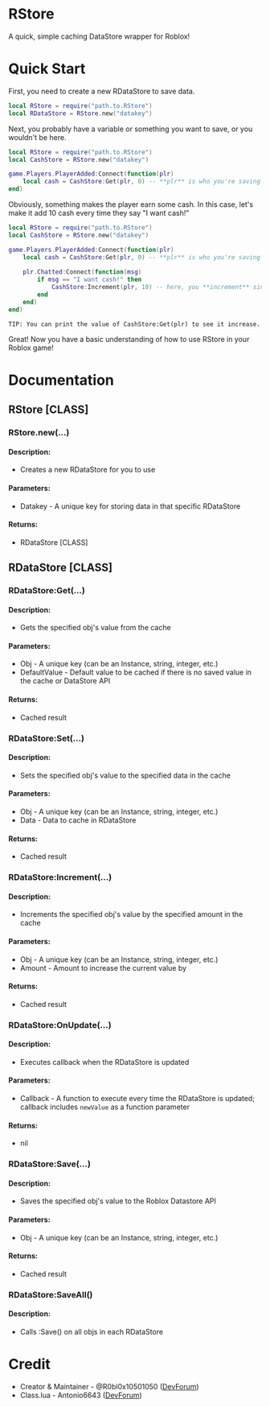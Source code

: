 # RStore
A quick, simple caching DataStore wrapper for Roblox!

# Quick Start

First, you need to create a new RDataStore to save data.
```lua
local RStore = require("path.to.RStore")
local RDataStore = RStore.new("datakey")
```

Next, you probably have a variable or something you want to save, or you wouldn't be here.

```lua
local RStore = require("path.to.RStore")
local CashStore = RStore.new("datakey")

game.Players.PlayerAdded:Connect(function(plr)
	local cash = CashStore:Get(plr, 0) -- **plr** is who you're saving it for, **0** is the default value
end)
```

Obviously, something makes the player earn some cash. In this case, let's make it add 10 cash every time they say "I want cash!"

```lua
local RStore = require("path.to.RStore")
local CashStore = RStore.new("datakey")

game.Players.PlayerAdded:Connect(function(plr)
	local cash = CashStore:Get(plr, 0) -- **plr** is who you're saving it for, **0** is the default value
	
	plr.Chatted:Connect(function(msg)
		if msg == "I want cash!" then
			CashStore:Increment(plr, 10) -- here, you **increment** since you want to *add* to the current value. otherwise, if you wanted to directly overwrite, you'd use :Set()
		end
	end)
end)
```

`TIP: You can print the value of CashStore:Get(plr) to see it increase.`

Great! Now you have a basic understanding of how to use RStore in your Roblox game!

# Documentation

## RStore [CLASS]
### RStore.new(...)
#### Description:
* Creates a new RDataStore for you to use
#### Parameters:
* Datakey - A unique key for storing data in that specific RDataStore
#### Returns:
* RDataStore [CLASS]
## RDataStore [CLASS]
### RDataStore:Get(...)
#### Description:
* Gets the specified obj's value from the cache
#### Parameters:
* Obj - A unique key (can be an Instance, string, integer, etc.)
* DefaultValue - Default value to be cached if there is no saved value in the cache or DataStore API
#### Returns:
* Cached result
### RDataStore:Set(...)
#### Description:
* Sets the specified obj's value to the specified data in the cache
#### Parameters:
* Obj - A unique key (can be an Instance, string, integer, etc.)
* Data - Data to cache in RDataStore
#### Returns:
* Cached result
### RDataStore:Increment(...)
#### Description:
* Increments the specified obj's value by the specified amount in the cache
#### Parameters:
* Obj - A unique key (can be an Instance, string, integer, etc.)
* Amount - Amount to increase the current value by
#### Returns:
* Cached result
### RDataStore:OnUpdate(...)
#### Description:
* Executes callback when the RDataStore is updated
#### Parameters:
* Callback - A function to execute every time the RDataStore is updated; callback includes `newValue` as a function parameter
#### Returns:
* nil
### RDataStore:Save(...)
#### Description:
* Saves the specified obj's value to the Roblox Datastore API
#### Parameters:
* Obj - A unique key (can be an Instance, string, integer, etc.)
#### Returns:
* Cached result
### RDataStore:SaveAll()
#### Description:
* Calls :Save() on all objs in each RDataStore

# Credit
* Creator & Maintainer - @R0bl0x10501050 ([DevForum](https://devforum.roblox.com/u/r0bl0x10501050/summary))
* Class.lua - Antonio6643 ([DevForum](https://devforum.roblox.com/u/antonio6643/summary))
